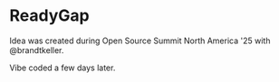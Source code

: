 # ReadyGap

Idea was created during Open Source Summit North America '25 with @brandtkeller.

Vibe coded a few days later.